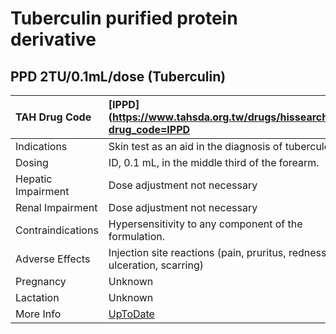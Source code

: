 # Tuberculin purified protein derivative

## PPD 2TU/0.1mL/dose (Tuberculin)

| TAH Drug Code      | [IPPD](https://www.tahsda.org.tw/drugs/hissearch.php?drug_code=IPPD                                   |
|:-------------------|:------------------------------------------------------------------------------------------------------|
| Indications        | Skin test as an aid in the diagnosis of tuberculosis.                                                 |
| Dosing             | ID, 0.1 mL, in the middle third of the forearm.                                                       |
| Hepatic Impairment | Dose adjustment not necessary                                                                         |
| Renal Impairment   | Dose adjustment not necessary                                                                         |
| Contraindications  | Hypersensitivity to any component of the formulation.                                                 |
| Adverse Effects    | Injection site reactions (pain, pruritus, redness, ulceration, scarring)                              |
| Pregnancy          | Unknown                                                                                               |
| Lactation          | Unknown                                                                                               |
| More Info          | [UpToDate](https://www.uptodate.com/contents/tuberculin-purified-protein-derivative-drug-information) |

